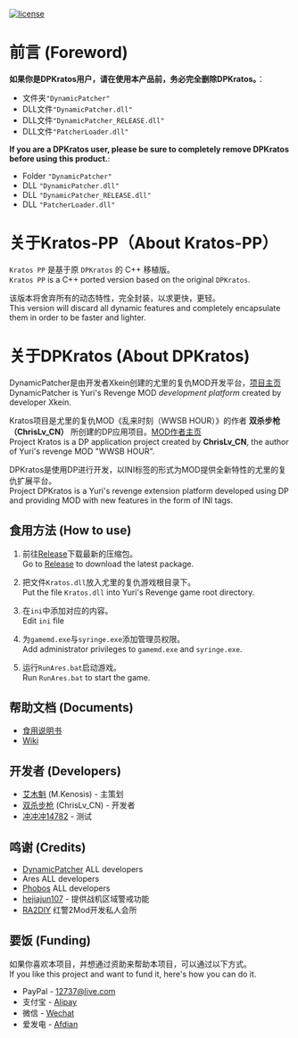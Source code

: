 [![license](https://www.gnu.org/graphics/lgplv3-147x51.png)](https://www.gnu.org/licenses/lgpl-3.0.en.html)

前言 (Foreword)
============
**如果你是DPKratos用户，请在使用本产品前，务必完全删除DPKratos。**：
- 文件夹`"DynamicPatcher"`
- DLL文件`"DynamicPatcher.dll"`
- DLL文件`"DynamicPatcher_RELEASE.dll"`
- DLL文件`"PatcherLoader.dll"`

**If you are a DPKratos user, please be sure to completely remove DPKratos before using this product.**:
- Folder `"DynamicPatcher"`
- DLL `"DynamicPatcher.dll"`
- DLL `"DynamicPatcher_RELEASE.dll"`
- DLL `"PatcherLoader.dll"`

关于Kratos-PP（About Kratos-PP）
============

`Kratos PP` 是基于原 `DPKratos` 的 C++ 移植版。   
`Kratos PP` is a C++ ported version based on the original `DPKratos`.

该版本将舍弃所有的动态特性，完全封装，以求更快，更轻。   
This version will discard all dynamic features and completely encapsulate them in order to be faster and lighter.

关于DPKratos (About DPKratos)
============

DynamicPatcher是由开发者Xkein创建的尤里的复仇MOD开发平台，[项目主页](https://github.com/Xkein/YRDynamicPatcher)  
DynamicPatcher is Yuri's Revenge MOD *development platform* created by developer Xkein.

Kratos项目是尤里的复仇MOD《乱来时刻（WWSB HOUR）》的作者 **双杀步枪（ChrisLv_CN）** 所创建的DP应用项目。[MOD作者主页](https://space.bilibili.com/276838)  
Project Kratos is a DP application project created by **ChrisLv_CN**, the author of Yuri's revenge MOD "WWSB HOUR".

DPKratos是使用DP进行开发，以INI标签的形式为MOD提供全新特性的尤里的复仇扩展平台。  
Project DPKratos is a Yuri's revenge extension platform developed using DP and providing MOD with new features in the form of INI tags.

食用方法 (How to use)
------------

1. 前往[Release](https://github.com/ChrisLv-CN/KratosPP/releases)下载最新的压缩包。  
Go to [Release](https://github.com/ChrisLv-CN/KratosPP/releases) to download the latest package.

2. 把文件`Kratos.dll`放入尤里的复仇游戏根目录下。  
Put the file `Kratos.dll` into Yuri's Revenge game root directory.

3. 在`ini`中添加对应的内容。  
Edit `ini` file

4. 为`gamemd.exe`与`syringe.exe`添加管理员权限。  
Add administrator privileges to `gamemd.exe` and `syringe.exe`.

5. 运行`RunAres.bat`启动游戏。  
Run `RunAres.bat` to start the game.

帮助文档 (Documents)
------------
* [食用说明书](https://github.com/ChrisLv-CN/KratosPP/blob/main/%E9%99%84%E4%BB%B6%E5%8C%85/Kratos%E9%A3%9F%E7%94%A8%E8%AF%B4%E6%98%8E%E4%B9%A6.ini)
* [Wiki](https://github.com/ChrisLv-CN/KratosPP/wiki)

开发者 (Developers)
------------
* [艾木魁](https://space.bilibili.com/194846) (M.Kenosis) - 主策划
* [双杀步枪](https://space.bilibili.com/276838) (ChrisLv_CN) - 开发者
* [冲冲冲14782](https://space.bilibili.com/149326956/) - 测试

鸣谢 (Credits)
------------
* [DynamicPatcher](https://github.com/Xkein/YRDynamicPatcher) ALL developers
* Ares ALL developers
* [Phobos](https://github.com/Phobos-developers/Phobos) ALL developers
* [hejiajun107](https://github.com/hejiajun107) - 提供战机区域警戒功能
* [RA2DIY](https://bbs.ra2diy.com/) 红警2Mod开发私人会所

要饭 (Funding)
------------
如果你喜欢本项目，并想通过资助来帮助本项目，可以通过以下方式。  
If you like this project and want to fund it, here's how you can do it. 
* PayPal - 12737@live.com
* 支付宝 - [Alipay](https://github.com/ChrisLv-CN/KratosPP/blob/main/Images/alipay.jpg)
* 微信 - [Wechat](https://github.com/ChrisLv-CN/KratosPP/blob/main/Images/wechat.png)
* 爱发电 - [Afdian](https://afdian.net/@chrislv)



